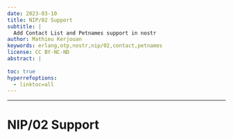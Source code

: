 ```yaml
---
date: 2023-03-10
title: NIP/02 Support
subtitle: |
  Add Contact List and Petnames support in nostr
author: Mathieu Kerjouan
keywords: erlang,otp,nostr,nip/02,contact,petnames
license: CC BY-NC-ND
abstract: |
  
toc: true
hyperrefoptions:
  - linktoc=all
---
```


---

# NIP/02 Support
